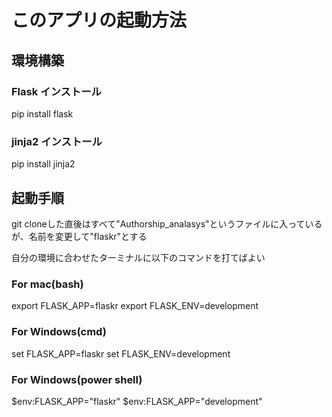 # このアプリの起動方法
## 環境構築
### Flask インストール
pip install flask
### jinja2 インストール
pip install jinja2
## 起動手順

git cloneした直後はすべて"Authorship_analasys"というファイルに入っているが、名前を変更して"flaskr"とする

自分の環境に合わせたターミナルに以下のコマンドを打てばよい
### For mac(bash)
export FLASK_APP=flaskr
export FLASK_ENV=development

### For Windows(cmd)
set FLASK_APP=flaskr
set FLASK_ENV=development

### For Windows(power shell)
$env:FLASK_APP="flaskr"
$env:FLASK_APP="development"